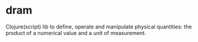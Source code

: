 # dram
Clojure(script) lib to define, operate and manipulate physical quantities: the product of a numerical value and a unit of measurement.
